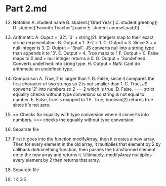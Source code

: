 # Part 2.md

12. Notation
    A. student.name
    B. student.['Grad Year']
    C. student.greeting()
    D. student['Favorite Teacher'].name
    E. student.courseLoad[0]

13. Arithmetic
    A. Ouput = '32'. '3' + string(2). Integers map to their exact string rerpesentation.
    B. Output = 1. 3-2 = 1.
    C. Output = 3. Since 3 + a null integer is 3. 
    D. Output = '3null'. JS converts null into a string type than appends it to '3'.
    E. Output = 4. True maps to 1
    F. Output = 0. False maps to 0 and + null integer returns a 0.
    G. Output = '3undefined'. Converts undefined into string type.
    H. Output = NaN. Cant do arithmetic on undefined type. 

14. Comparison
    A. True, 2 is larger than 1.
    B. False, since it compares the first character of two strings so 2 is not smaller than 1.
    C. True, JS converts '2' into numbers so 2 == 2 which is true.
    D. False, === strict equality checks without type conversino so string is not equal to number.
    E. False, true is mapped to 1
    F. True, boolean(2) returns true since it's not zero.

15. == Checks for equality with type conversion where it converts into numbers. === checks the equality without type conversion.

16. Separate file

17. First it goes into the function modifyArray, then it creates a new array. Then for every element in the old array, it multiplies that element by 2 by callback doSomething function, then pushes the transformed element on to the new array and returns it. Ultimately, modifyArray multiplies every element by 2 then returns that array.

18. Separate file

19. 
    1
    4
    3
    2

